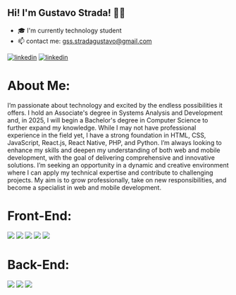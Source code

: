## Hi! I'm Gustavo Strada! 👋🏻

- 🎓 I'm currently technology student
- 📫 contact me: gss.stradagustavo@gmail.com
  
[![linkedin](https://img.shields.io/badge/LinkedIn-0077B5?style=for-the-badge&logo=linkedin&logoColor=white)](https://www.linkedin.com/in/gustavo-strada-silva/)
[![linkedin](	https://img.shields.io/badge/Instagram-E4405F?style=for-the-badge&logo=instagram&logoColor=white)]([https://www.linkedin.com/in/gustavo-strada-silva](https://www.instagram.com/gus_strada/)/)

# About Me:

I’m passionate about technology and excited by the endless possibilities it offers. I hold an Associate's degree in Systems Analysis and Development and, in 2025, I will begin a Bachelor's degree in Computer Science to further expand my knowledge.
While I may not have professional experience in the field yet, I have a strong foundation in HTML, CSS, JavaScript, React.js, React Native, PHP, and Python. I’m always looking to enhance my skills and deepen my understanding of both web and mobile development, with the goal of delivering comprehensive and innovative solutions.
I’m seeking an opportunity in a dynamic and creative environment where I can apply my technical expertise and contribute to challenging projects. My aim is to grow professionally, take on new responsibilities, and become a specialist in web and mobile development.

# Front-End:

<div>
  <img src="https://img.shields.io/badge/HTML5-E34F26?style=for-the-badge&logo=html5&logoColor=white">
  <img src="https://img.shields.io/badge/CSS3-1572B6?style=for-the-badge&logo=css3&logoColor=white">
  <img src="https://img.shields.io/badge/JavaScript-323330?style=for-the-badge&logo=javascript&logoColor=F7DF1E">
  <img src="https://img.shields.io/badge/React-20232A?style=for-the-badge&logo=react&logoColor=61DAFB">
  <img src="https://img.shields.io/badge/React_Native-20232A?style=for-the-badge&logo=react&logoColor=61DAFB">
</div>

# Back-End:
<div>
  <img src="https://img.shields.io/badge/PHP-777BB4?style=for-the-badge&logo=php&logoColor=white">
  <img src="https://img.shields.io/badge/Node.js-43853D?style=for-the-badge&logo=node.js&logoColor=white">
  <img src="https://img.shields.io/badge/Python-3776AB?style=for-the-badge&logo=python&logoColor=white">
</div>
